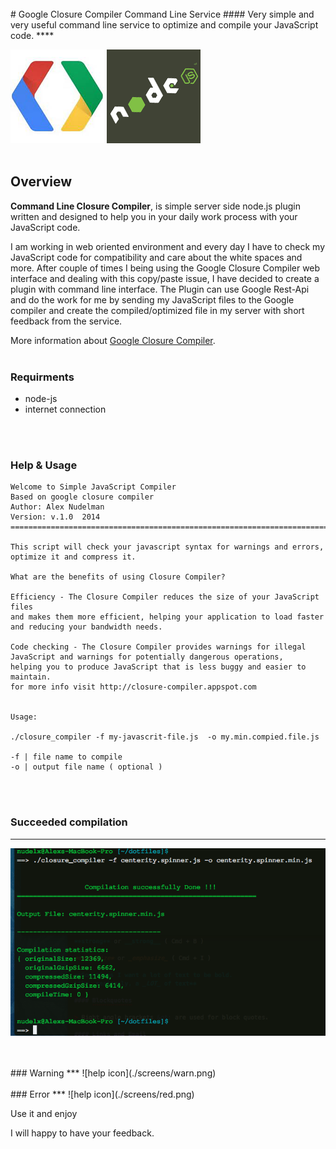 <br>
#  Google Closure Compiler Command Line Service 
#### Very simple and very useful command line service to optimize and compile your JavaScript code.
****  

</br>

![closure icon](./screens/closure.png)
![nodejs  icon](./screens/nodejs.png)
</br>
</br>
## Overview 
**Command Line Closure Compiler**, is simple server side node.js plugin written and designed to help you in your daily work process with your JavaScript code.  

I am working in web oriented environment and every day I have to check my JavaScript code for compatibility and care about the white spaces and more. After couple of times I being using the Google Closure Compiler web interface and dealing with this copy/paste issue, I have decided to create a plugin with command line interface. The Plugin can use Google Rest-Api and do the work for me by sending my JavaScript files to the Google compiler and create the compiled/optimized file in my server with short feedback from the service.  

More information about [Google Closure Compiler](https://developers.google.com/closure/compiler/docs/gettingstarted_ui). 
<br>
<br>

### Requirments   

* node-js
* internet connection

<br>
<br>

### Help & Usage

```
Welcome to Simple JavaScript Compiler
Based on google closure compiler
Author: Alex Nudelman
Version: v.1.0  2014
===========================================================================

This script will check your javascript syntax for warnings and errors,
optimize it and compress it.

What are the benefits of using Closure Compiler?

Efficiency - The Closure Compiler reduces the size of your JavaScript files
and makes them more efficient, helping your application to load faster and reducing your bandwidth needs.

Code checking - The Closure Compiler provides warnings for illegal JavaScript and warnings for potentially dangerous operations,
helping you to produce JavaScript that is less buggy and easier to maintain.
for more info visit http://closure-compiler.appspot.com


Usage:

./closure_compiler -f my-javascrit-file.js  -o my.min.compied.file.js

-f | file name to compile
-o | output file name ( optional )

```


<br>
<br>
 
### Succeeded compilation 
***
 ![help icon](./screens/green.png)

</br>
</br>
### Warning 
***
 ![help icon](./screens/warn.png)
 
</br>
</br>
### Error 
***
 ![help icon](./screens/red.png)

Use it and enjoy  

I will happy to have your feedback.
